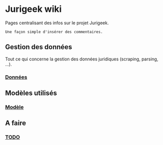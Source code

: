 
# Jurigeek wiki

Pages centralisant des infos sur le projet Jurigeek.

~~~~
Une façon simple d'insérer des commentaires.
~~~~

## Gestion des données

Tout ce qui concerne la gestion des données juridiques (scraping, parsing, ...).

### [Données](data.html)

## Modèles utilisés

### [Modèle](model.html)

## A faire

### [TODO](todo.html)